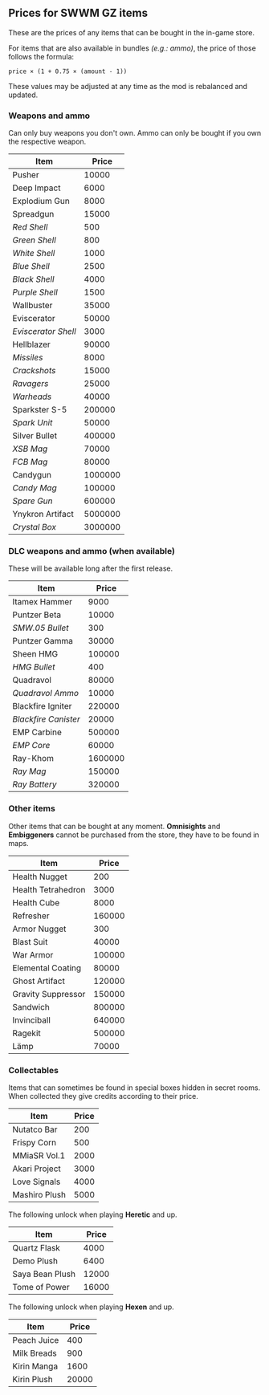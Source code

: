 ## Prices for SWWM GZ items

These are the prices of any items that can be bought in the in-game store.

For items that are also available in bundles *(e.g.: ammo)*, the price of those follows the formula:

`price × (1 + 0.75 × (amount - 1))`

These values may be adjusted at any time as the mod is rebalanced and updated.

### Weapons and ammo

Can only buy weapons you don't own. Ammo can only be bought if you own the respective weapon.

  Item                | Price
  ------------------- | -------
  Pusher              | 10000
  Deep Impact         | 6000
  Explodium Gun       | 8000
  Spreadgun           | 15000
  *Red Shell*         | 500
  *Green Shell*       | 800
  *White Shell*       | 1000
  *Blue Shell*        | 2500
  *Black Shell*       | 4000
  *Purple Shell*      | 1500
  Wallbuster          | 35000
  Eviscerator         | 50000
  *Eviscerator Shell* | 3000
  Hellblazer          | 90000
  *Missiles*          | 8000
  *Crackshots*        | 15000
  *Ravagers*          | 25000
  *Warheads*          | 40000
  Sparkster S-5       | 200000
  *Spark Unit*        | 50000
  Silver Bullet       | 400000
  *XSB Mag*           | 70000
  *FCB Mag*           | 80000
  Candygun            | 1000000
  *Candy Mag*         | 100000
  *Spare Gun*         | 600000
  Ynykron Artifact    | 5000000
  *Crystal Box*       | 3000000

### DLC weapons and ammo (when available)

These will be available long after the first release.

  Item                 | Price
  -------------------- | -------
  Itamex Hammer        | 9000
  Puntzer Beta         | 10000
  *SMW.05 Bullet*      | 300
  Puntzer Gamma        | 30000
  Sheen HMG            | 100000
  *HMG Bullet*         | 400
  Quadravol            | 80000
  *Quadravol Ammo*     | 10000
  Blackfire Igniter    | 220000
  *Blackfire Canister* | 20000
  EMP Carbine          | 500000
  *EMP Core*           | 60000
  Ray-Khom             | 1600000
  *Ray Mag*            | 150000
  *Ray Battery*        | 320000


### Other items

Other items that can be bought at any moment. **Omnisights** and **Embiggeners** cannot be purchased from the store, they have to be found in maps.

  Item               | Price
  ------------------ | -------
  Health Nugget      | 200
  Health Tetrahedron | 3000
  Health Cube        | 8000
  Refresher          | 160000
  Armor Nugget       | 300
  Blast Suit         | 40000
  War Armor          | 100000
  Elemental Coating  | 80000
  Ghost Artifact     | 120000
  Gravity Suppressor | 150000
  Sandwich           | 800000
  Invinciball        | 640000
  Ragekit            | 500000
  Lämp               | 70000

### Collectables

Items that can sometimes be found in special boxes hidden in secret rooms. When collected they give credits according to their price.

  Item          | Price
  ------------- | -----
  Nutatco Bar   | 200
  Frispy Corn   | 500
  MMiaSR Vol.1  | 2000
  Akari Project | 3000
  Love Signals  | 4000
  Mashiro Plush | 5000

The following unlock when playing **Heretic** and up.

  Item            | Price
  --------------- | -----
  Quartz Flask    | 4000
  Demo Plush      | 6400
  Saya Bean Plush | 12000
  Tome of Power   | 16000

The following unlock when playing **Hexen** and up.

  Item        | Price
  ----------- | -----
  Peach Juice | 400
  Milk Breads | 900
  Kirin Manga | 1600
  Kirin Plush | 20000
